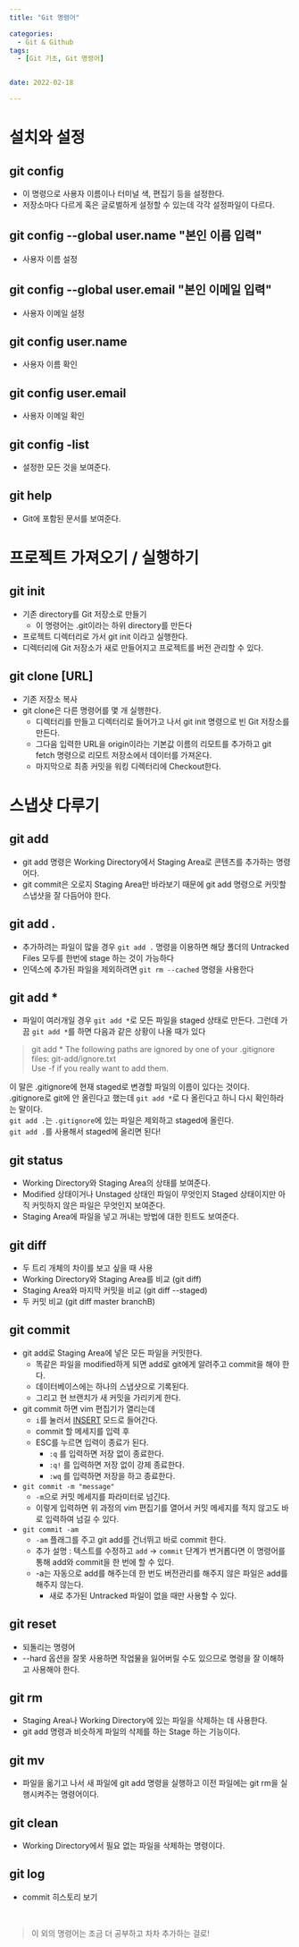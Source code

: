 ```yaml
---
title: "Git 명령어" 

categories:
  - Git & Github
tags:
  - [Git 기초, Git 명령어]


date: 2022-02-18

---
```


# 설치와 설정

## git config
- 이 명령으로 사용자 이름이나 터미널 색, 편집기 등을 설정한다.  
- 저장소마다 다르게 혹은 글로벌하게 설정할 수 있는데 각각 설정파일이 다르다.  

## git config --global user.name "본인 이름 입력"
- 사용자 이름 설정

## git config --global user.email "본인 이메일 입력"
- 사용자 이메일 설정  

## git config user.name
- 사용자 이름 확인

## git config user.email
- 사용자 이메일 확인

## git config -list
- 설정한 모든 것을 보여준다.

## git help
- Git에 포함된 문서를 보여준다.


# 프로젝트 가져오기 / 실행하기

## git init
- 기존 directory를 Git 저장소로 만들기
    - 이 명령어는 .git이라는 하위 directory를 만든다
- 프로젝트 디렉터리로 가서 git init 이라고 실행한다.
- 디렉터리에 Git 저장소가 새로 만들어지고 프로젝트를 버전 관리할 수 있다.

## git clone [URL]
- 기존 저장소 복사
- git clone은 다른 명령어를 몇 개 실행한다.
  - 디렉터리를 만들고 디렉터리로 들어가고 나서 git init 명령으로 빈 Git 저장소를 만든다.
  - 그다음 입력한 URL을 origin이라는 기본값 이름의 리모트를 추가하고 git fetch 명령으로 리모트 저장소에서 데이터를 가져온다.
  - 마지막으로 최종 커밋을 워킹 디렉터리에 Checkout한다.


# 스냅샷 다루기

## git add
- git add 명령은 Working Directory에서 Staging Area로 콘텐츠를 추가하는 명령어다.
- git commit은 오로지 Staging Area만 바라보기 때문에 git add 명령으로 커밋할 스냅샷을 잘 다듬어야 한다.

## git add .
- 추가하려는 파일이 많을 경우 `git add .` 명령을 이용하면 해당 폴더의 Untracked Files 모두를 한번에 stage 하는 것이 가능하다
- 인덱스에 추가된 파일을 제외하려면 `git rm --cached` 명령을 사용한다

## git add *
- 파일이 여러개일 경우 `git add *`로 모든 파일을 staged 상태로 만든다. 그런데 가끔 `git add *`를 하면 다음과 같은 상황이 나올 때가 있다
> git add * The following paths are ignored by one of your .gitignore files: git-add/ignore.txt  
> Use -f if you really want to add them.  

이 말은 .gitignore에 현재 staged로 변경할 파일의 이름이 있다는 것이다.  
.gitignore로 git에 안 올린다고 했는데 `git add *`로 다 올린다고 하니 다시 확인하라는 말이다.  
`git add .`는 `.gitignore`에 있는 파일은 제외하고 staged에 올린다.  
`git add .`를 사용해서 staged에 올리면 된다!

## git status
- Working Directory와 Staging Area의 상태를 보여준다.
- Modified 상태이거나 Unstaged 상태인 파일이 무엇인지 Staged 상태이지만 아직 커밋하지 않은 파일은 무엇인지 보여준다.
- Staging Area에 파일을 넣고 꺼내는 방법에 대한 힌트도 보여준다.

## git diff
- 두 트리 개체의 차이를 보고 싶을 때 사용
- Working Directory와 Staging Area를 비교 (git diff)
- Staging Area와 마지막 커밋을 비교 (git diff --staged)
- 두 커밋 비교 (git diff master branchB)

## git commit
- git add로 Staging Area에 넣은 모든 파일을 커밋한다.
  - 똑같은 파일을 modified하게 되면 add로 git에게 알려주고 commit을 해야 한다. 
  - 데이터베이스에는 하나의 스냅샷으로 기록된다.
  - 그리고 현 브랜치가 새 커밋을 가리키게 한다.
- git commit 하면 vim 편집기가 열리는데
  - `i`를 눌러서 <u>INSERT</u> 모드로 들어간다.
  - commit 할 메세지를 입력 후
  - ESC를 누르면 입력이 종료가 된다.
    - `:q` 를 입력하면 저장 없이 종료한다.
    - `:q!` 를 입력하면 저장 없이 강제 종료한다.
    - `:wq` 를 입력하면 저장을 하고 종료한다.
- `git commit -m "message"`
  - `-m`으로 커밋 메세지를 파라미터로 넘긴다.
  - 이렇게 입력하면 위 과정의 vim 편집기를 열어서 커밋 메세지를 적지 않고도 바로 입력하여 넘길 수 있다.
- `git commit -am`
  - `-am` 플래그를 주고 git add를 건너뛰고 바로 commit 한다.
  - 추가 설명 : 텍스트를 수정하고 `add` → `commit` 단계가 번거롭다면 이 명령어를 통해 add와 commit을 한 번에 할 수 있다.
  - -a는 자동으로 add를 해주는데 한 번도 버전관리를 해주지 않은 파일은 add를 해주지 않는다.
    - 새로 추가된 Untracked 파일이 없을 때만 사용할 수 있다.

## git reset
- 되돌리는 명령어
- --hard 옵션을 잘못 사용하면 작업물을 잃어버릴 수도 있으므로 명령을 잘 이해하고 사용해야 한다.

## git rm
- Staging Area나 Working Directory에 있는 파일을 삭제하는 데 사용한다.
- git add 명령과 비슷하게 파일의 삭제를 하는 Stage 하는 기능이다.

## git mv
- 파일을 옮기고 나서 새 파일에 git add 명령을 실행하고 이전 파일에는 git rm을 실행시켜주는 명령어이다.

## git clean
- Working Directory에서 필요 없는 파일을 삭제하는 명령이다.

## git log
- commit 히스토리 보기


<br>

>이 외의 명령어는 조금 더 공부하고 차차 추가하는 걸로!